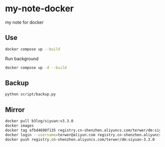 # my-note-docker

my note for docker

## Use

```bash
docker compose up --build
```

Run background

```bash
docker compose up -d --build
```

## Backup

```bash
python script/backup.py
```

## Mirror

```bash
docker pull b3log/siyuan:v3.3.0
docker images
docker tag afbd4698f135 registry.cn-shenzhen.aliyuncs.com/terwer/dm:siyuan-3.3.0
docker login --username=terwer@aliyun.com registry.cn-shenzhen.aliyuncs.com
docker push registry.cn-shenzhen.aliyuncs.com/terwer/dm:siyuan-3.3.0
```